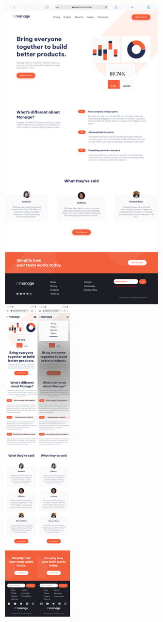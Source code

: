 <img src="./Desktop.png">
<br />
<div style="display :flex;justify-items: baseline;">
<img src="./hamburger.png">
<img src="./close.png">
</div>
